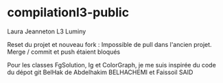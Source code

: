 # compilationl3-public

Laura Jeanneton
L3 Luminy

Reset du projet et nouveau fork : Impossible de pull dans l'ancien projet. Merge / commit et push étaient bloqués

Pour les classes FgSolution, Ig et ColorGraph, je me suis inspirée du code du dépot git BelHak de
Abdelhakim BELHACHEMI et Faissoil SAID